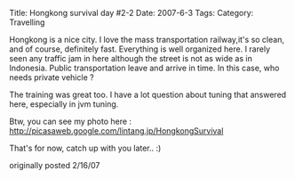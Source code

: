 Title: Hongkong survival day #2-2
Date: 2007-6-3
Tags: 
Category: Travelling

Hongkong is a nice city. I love the mass transportation railway,it's so clean, and of course, definitely fast. Everything is well organized here. I rarely seen any traffic jam in here although the street is not as wide as in Indonesia. Public transportation leave and arrive in time. In this case, who needs private vehicle ?

The training was great too. I have a lot question about tuning that answered here, especially in jvm tuning.

Btw, you can see my photo here :
http://picasaweb.google.com/lintang.jp/HongkongSurvival

That's for now, catch up with you later.. :)

originally posted 2/16/07
